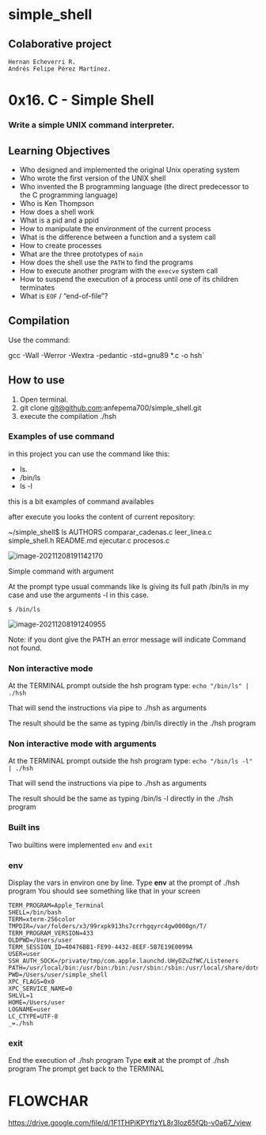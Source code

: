 # simple_shell
## Colaborative project
	Hernan Echeverri R. 
	Andrés Felipe Pérez Martínez.
# 0x16. C - Simple Shell

### Write a simple UNIX command interpreter.
## Learning Objectives

- Who designed and implemented the original Unix operating system
- Who wrote the first version of the UNIX shell
- Who invented the B programming language (the direct predecessor to the C programming language)
- Who is Ken Thompson
- How does a shell work
- What is a pid and a ppid
- How to manipulate the environment of the current process
- What is the difference between a function and a system call
- How to create processes
- What are the three prototypes of `main`
- How does the shell use the `PATH` to find the programs
- How to execute another program with the `execve` system call
- How to suspend the execution of a process until one of its children terminates
- What is `EOF` / “end-of-file”?



## Compilation

Use the command: 

gcc -Wall -Werror -Wextra -pedantic -std=gnu89 *.c -o hsh`

## How to use

1. Open terminal. 
2. git clone git@github.com:anfepema700/simple_shell.git 
3. execute the compilation ./hsh

### Examples of use command
in this project you can use the command like this: 

- ls. 
- /bin/ls
- ls -l

this is a bit examples of command availables

after execute you looks the content of current repository: 

~/simple_shell$ ls
AUTHORS    comparar_cadenas.c  leer_linea.c  simple_shell.h
README.md  ejecutar.c          procesos.c

![image-20211208191142170](C:\Users\ANFEPEMA\AppData\Roaming\Typora\typora-user-images\image-20211208191142170.png)





Simple command with argument

At the prompt type usual commands like ls giving its full path /bin/ls in my case and use the arguments -l in this case.

`$ /bin/ls`



![image-20211208191240955](C:\Users\ANFEPEMA\AppData\Roaming\Typora\typora-user-images\image-20211208191240955.png)



Note: if you dont give the PATH an error message will indicate Command not found.



### Non interactive mode

At the TERMINAL prompt outside the hsh program type: `echo "/bin/ls" | ./hsh`

That will send the instructions via pipe to ./hsh as arguments

The result should be the same as typing /bin/ls directly in the ./hsh program

### Non interactive mode with arguments
At the TERMINAL prompt outside the hsh program type: `echo "/bin/ls -l" | ./hsh`

That will send the instructions via pipe to ./hsh as arguments

The result should be the same as typing /bin/ls -l directly in the ./hsh program



### Built ins

Two builtins were implemented `env` and `exit`
### env
Display the vars in environ one by line.
Type **env** at the prompt of ./hsh program
You should see something like that in your screen

	TERM_PROGRAM=Apple_Terminal
	SHELL=/bin/bash
	TERM=xterm-256color
	TMPDIR=/var/folders/x3/99rxpk913hs7crrhgqyrc4gw0000gn/T/
	TERM_PROGRAM_VERSION=433
	OLDPWD=/Users/user
	TERM_SESSION_ID=40476BB1-FE99-4432-8EEF-5B7E19E0099A
	USER=user
	SSH_AUTH_SOCK=/private/tmp/com.apple.launchd.UHyOZuZfWC/Listeners
	PATH=/usr/local/bin:/usr/bin:/bin:/usr/sbin:/sbin:/usr/local/share/dotnet:~/.dotnet/tools:/Library/Frameworks/Mono.framework/Versions/Current/Commands
	PWD=/Users/user/simple_shell
	XPC_FLAGS=0x0
	XPC_SERVICE_NAME=0
	SHLVL=1
	HOME=/Users/user
	LOGNAME=user
	LC_CTYPE=UTF-8
	_=./hsh

### exit
End the execution of ./hsh program
Type **exit** at the prompt of ./hsh program
The prompt get back to the TERMINAL

# FLOWCHAR

https://drive.google.com/file/d/1F1THPiKPYfIzYL8r3loz65fQb-v0a67_/view
